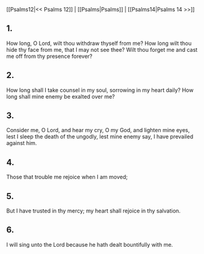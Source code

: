 [[Psalms12|<< Psalms 12]] | [[Psalms|Psalms]] | [[Psalms14|Psalms 14 >>]]
## 1.
How long, O Lord, wilt thou withdraw thyself from me? How long wilt thou hide thy face from me, that I may not see thee? Wilt thou forget me and cast me off from thy presence forever?
## 2.
How long shall I take counsel in my soul, sorrowing in my heart daily? How long shall mine enemy be exalted over me?
## 3.
Consider me, O Lord, and hear my cry, O my God, and lighten mine eyes, lest I sleep the death of the ungodly, lest mine enemy say, I have prevailed against him.
## 4.
Those that trouble me rejoice when I am moved;
## 5.
But I have trusted in thy mercy; my heart shall rejoice in thy salvation.
## 6.
I will sing unto the Lord because he hath dealt bountifully with me.

